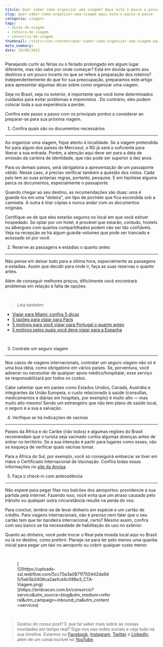 ```yaml
---
titulo: Quer saber como organizar uma viagem? Aqui está o passo a passo!
slug: quer-saber-como-organizar-uma-viagem-aqui-esta-o-passo-a-passo
categoria: viagens
tags:
 - dicas-de-viagem
 - roteiro-de-viagem
 - consorcio-de-viagem
thumbnail: /static/cms-content/quer-saber-como-organizar-uma-viagem-aqui-esta-o-passo-a-passo.jpeg
meta_summary: 
date: 29/09/2021
---
```

Planejando curtir as férias ou o feriado prolongado em algum lugar diferente, mas não sabe por onde começar? Está em dúvida quanto aos destinos e um pouco incerto no que se refere à preparação dos roteiros? Independentemente do que for sua preocupação, preparamos este artigo para apresentar algumas dicas sobre como organizar uma viagem.

Seja no Brasil, seja no exterior, é importante que você tome determinados cuidados para evitar problemas e imprevistos . Do contrário, eles podem colocar toda a sua experiência a perder.

Confira este passo a passo com os principais pontos a considerar ao preparar-se para sua próxima viagem.

1. Confira quais são os documentos necessários
----------------------------------------------

Ao organizar uma viagem, fique atento à localidade. Se a viagem pretendida for para algum dos países do Mercosul, o RG já será o suficiente para liberar a sua entrada. Porém, a atenção aqui deve ser para a data de emissão da carteira de identidade, que não pode ser superior a dez anos.

Para os demais países, será obrigatória a apresentação de um passaporte válido. Nesse caso, é preciso verificar também a questão dos vistos. Cada país tem as suas próprias regras, portanto, pesquise. E em hipótese alguma perca os documentos, especialmente o passaporte.

Quando chegar ao seu destino, as recomendações são duas: uma é guardá-los em uma "doleira", um tipo de pochete que fica escondida sob a camiseta. A outra é tirar cópias e nunca andar com os documentos originais.

Certifique-se de que eles estarão seguros no local em que você estiver hospedado. Se optar por um hotel, é provável que estarão, contudo, hostels ou albergues com quartos compartilhados podem não ser tão confiáveis. Veja na recepção se há algum guarda-volumes que pode ser trancado e acessado só por você.

2. Reserve as passagens e estadias o quanto antes
-------------------------------------------------

Não pense em deixar tudo para a última hora, especialmente as passagens e estadias. Assim que decidir para onde ir, faça as suas reservas o quanto antes.

Além de conseguir melhores preços, dificilmente você encontrará problemas em relação à falta de opções.

‍

> Leia também:

- [Viajar para Miami: confira 5 dicas](https://www.embracon.com.br/blog/viajar-para-miami-confira-5-dicas)
- [5 razões para viajar para Paris](https://www.embracon.com.br/blog/5-razoes-para-viajar-para-paris)
- [5 motivos para você viajar para Portugal o quanto antes](https://www.embracon.com.br/blog/5-motivos-para-voce-viajar-para-portugal-o-quanto-antes)
- [5 motivos pelos quais você deve viajar para a Espanha](https://www.embracon.com.br/blog/5-motivos-pelos-quais-voce-deve-viajar-para-a-espanha)

‍

3. Contrate um seguro viagem
----------------------------

Nos casos de viagens internacionais, contratar um seguro viagem não só é uma boa ideia, como obrigatório em vários países. Se, porventura, você adoecer ou necessitar de qualquer apoio médico/hospitalar, esse serviço se responsabilizará por todos os custos.

Cabe salientar que em países como Estados Unidos, Canadá, Austrália e integrantes da União Europeia, o custo relacionado à saúde (consultas, medicamentos e diárias em hospitais, por exemplo) é muito alto — mas muito alto mesmo! Sendo um estrangeiro que não tem plano de saúde local, o seguro é a sua a salvação.

4. Verifique se há indicações de vacinas
----------------------------------------

Países da África e do Caribe (não todos) e algumas regiões do Brasil recomendam que o turista seja vacinado contra algumas doenças antes de entrar no território. Se a sua intenção é partir para lugares como esses, não se esqueça de verificar quais vacinas tomar.

Para a África do Sul, por exemplo, você só conseguirá embarcar se tiver em mãos o Certificado Internacional de Vacinação. Confira todas essas informações no [site da Anvisa](https://www.gov.br/pt-br/servicos/obter-o-certificado-internacional-de-vacinacao-e-profilaxia).

5. Faça o check-in com antecedência
-----------------------------------

Não espere para pegar filas nos balcões dos aeroportos: providencie a sua partida pela internet. Fazendo isso, você evita que um atraso causado pelo trânsito ou qualquer outra circunstância resulte na perda do voo.

Para concluir, lembre-se de levar dinheiro em espécie e um cartão de crédito. Para viagens internacionais, não é preciso nem falar que o seu cartão tem que ter bandeira internacional, certo? Mesmo assim, confira com seu banco se há necessidade de habilitação do uso no exterior.

Quanto ao dinheiro, você pode trocar o Real pela moeda local aqui no Brasil ou lá no destino, como preferir. Planeje-se para ter pelo menos uma quantia inicial para pegar um táxi no aeroporto ou cobrir qualquer custo menor.

‍

<figure class="w-richtext-figure-type-image w-richtext-align-center" style="max-width:310px">[<div>![](https://uploads-ssl.webflow.com/5cc70a3a0871f750442da9d5/5eb5b2406ca2aefcd4c088e3_CTA-Viagem.png)</div>](https://embracon.com.br/consorcio?servico&utm_source=blog&utm_medium=referral&utm_campaign=inbound_cta&utm_content=servicos)</figure>‍

> Gostou do nosso post? E que tal saber mais sobre as nossas novidades em tempo real? Siga-nos nas redes sociais e veja tudo na sua timeline. Estamos no [Facebook](https://www.facebook.com/embracon/), [Instagram](https://www.instagram.com/embraconoficial/), [Twitter](https://twitter.com/embracon) e [LinkedIn](https://www.linkedin.com/company/1018875/), além de um canal incrível no [YouTube](https://www.youtube.com/channel/UCL-Y0mv9zc73Iek48NLUBzQ).

‍
